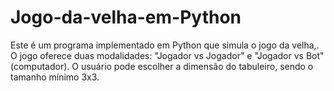 # Jogo-da-velha-em-Python
Este é um programa implementado em Python que simula o jogo da velha,. O jogo oferece duas modalidades: "Jogador vs Jogador" e "Jogador vs Bot" (computador). O usuário pode escolher a dimensão do tabuleiro, sendo o tamanho mínimo 3x3.
